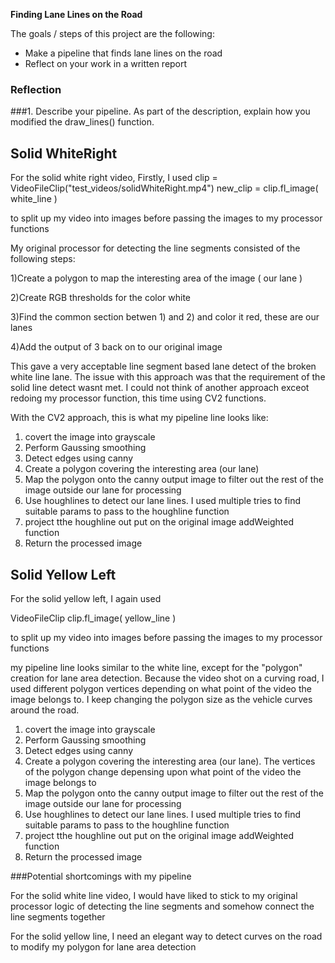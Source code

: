 **Finding Lane Lines on the Road**

The goals / steps of this project are the following:
* Make a pipeline that finds lane lines on the road
* Reflect on your work in a written report


### Reflection

###1. Describe your pipeline. As part of the description, explain how you modified the draw_lines() function.

Solid WhiteRight
------------------------------------------

For the solid white right video, Firstly, I used
clip = VideoFileClip("test_videos/solidWhiteRight.mp4")
new_clip = clip.fl_image( white_line )

to split up my video into images before passing the images to my processor functions

My original processor for detecting the line segments consisted of the following steps:

1)Create a polygon to map the interesting area of the image ( our lane )

2)Create RGB thresholds for the color white

3)Find the common section betwen 1) and 2) and color it red, these are our lanes

4)Add the output of 3 back on to our original image

This gave a very acceptable line segment based lane detect of the broken white line lane. The issue with this approach was that the requirement of the solid line detect wasnt met. I could not think of another approach exceot redoing my processor function, this time using CV2 functions.

With the CV2 approach, this is what my pipeline line looks like:

1) covert the image into grayscale
2) Perform Gaussing smoothing
3) Detect edges using canny
4) Create a polygon covering the interesting area (our lane)
5) Map the polygon onto the canny output image to filter out the rest of the image outside our lane for processing
6) Use houghlines to detect our lane lines. I used multiple tries to find suitable params to pass to the houghline function
7) project tthe houghline out put on the original image addWeighted function
8) Return the processed image


Solid Yellow Left
-------------------------------------------------

For the solid yellow left, I again used

VideoFileClip
clip.fl_image( yellow_line )

to split up my video into images before passing the images to my processor functions


my pipeline line looks similar to the white line, except for the "polygon" creation for lane area detection. Because the video shot on a curving road, I used different polygon vertices depending on what point of the video the image belongs to. I keep changing the polygon size as the vehicle curves around the road.

1) covert the image into grayscale
2) Perform Gaussing smoothing
3) Detect edges using canny
4) Create a polygon covering the interesting area (our lane). The vertices of the polygon change depensing upon what point of the video the image belongs to
5) Map the polygon onto the canny output image to filter out the rest of the image outside our lane for processing
6) Use houghlines to detect our lane lines. I used multiple tries to find suitable params to pass to the houghline function
7) project tthe houghline out put on the original image addWeighted function
8) Return the processed image



###Potential shortcomings with my pipeline

For the solid white line video,  I would have liked to stick to my original processor logic of detecting the line segments and somehow connect the line segments together

For the solid yellow line, I need an elegant way to detect curves on the road to modify my polygon for lane area detection

